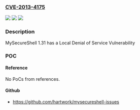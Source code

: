 ### [CVE-2013-4175](https://cve.mitre.org/cgi-bin/cvename.cgi?name=CVE-2013-4175)
![](https://img.shields.io/static/v1?label=Product&message=MySecureShell&color=blue)
![](https://img.shields.io/static/v1?label=Version&message=n%2Fa&color=blue)
![](https://img.shields.io/static/v1?label=Vulnerability&message=denial%20of%20service&color=brighgreen)

### Description

MySecureShell 1.31 has a Local Denial of Service Vulnerability

### POC

#### Reference
No PoCs from references.

#### Github
- https://github.com/hartwork/mysecureshell-issues

